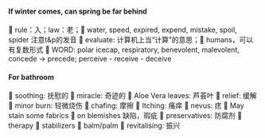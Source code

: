 #### If winter comes, can spring be far behind

🐛 rule：入；law：老；🐛 water, speed, expired, expend, mistake, spoil, spider 注意t&p的发音 🐛 evaluate: 计算机上当“计算”的意思；🐛 humans，可以有复数形式
🐛 WORD: polar icecap, respiratory, benevolent, malevolent, concede -> precede; perceive - receive - deceive


#### For bathroom
🐛 soothing: 抚慰的 🐛 miracle: 奇迹的 🐛 Aloe Vera leaves: 芦荟叶 🐛 relief: 缓解 🐛 minor burn: 轻微烧伤 🐛 chafing: 摩擦 🐛 Itching: 瘙痒 🐛 nevus: 痣 🐛 May stain some fabrics 🐛 on blemishes 缺陷，瑕疵 🐛 preservatives: 防腐剂 🐛 therapy 🐛 stabilizers 🐛 balm/palm 🐛 revitalising: 振兴
<!--stackedit_data:
eyJoaXN0b3J5IjpbLTE2OTE0OTM3MTJdfQ==
-->